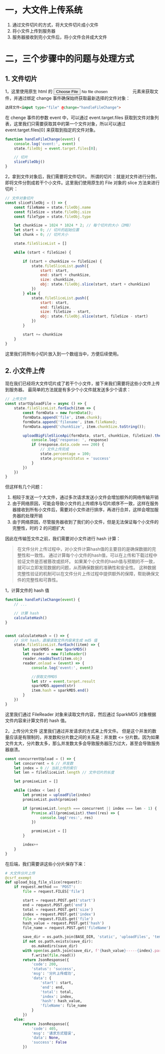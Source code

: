 # 一，大文件上传系统

1. 通过文件切片的方式，将大文件切片成小文件
2. 将小文件上传到服务器
3. 服务器接收到完小文件后，将小文件合并成大文件

# 二，三个步骤中的问题与处理方式

## 1. 文件切片

1，这里使用原生 html 的 <input type="file"> 元素来获取文件，并通过绑定 change 事件确保始终获取最新选择的文件对象：

```html
选择文件<input type="file" @change="handleFileChange">
```

在 chenge 事件的参数 event 中，可以通过 event.target.files 获取到文件对象列表，这里我们只需要获取其中的第一个文件对象，所以可以通过
event.target.files[0] 来获取到指定的文件对象。

```javascript
function handleFileChange(event) {
    console.log('event:', event)
    state.fileObj = event.target.files[0];

    // 切片
    sliceFileObj()
}
```

2，拿到文件对象后，我们需要将文件切片。
所谓的切片：就是对文件进行分割，即将文件分割成若干个小文件。这里我们使用原生的 File 对象的 slice 方法来进行切片：

```javascript
// 文件对象切片
const sliceFileObj = () => {
    const fileName = state.fileObj.name
    const fileSize = state.fileObj.size
    const fileType = state.fileObj.type

    let chunkSize = 1024 * 1024 * 2; // 每个切片的大小（2MB）
    let start = 0; // 切片的起始位置
    let chunk = 0; // 切片大小

    state.fileSliceList = []

    while (start < fileSize) {

        if (start + chunkSize <= fileSize) {
            state.fileSliceList.push({
                start: start,
                end: start + chunkSize,
                size: chunkSize,
                obj: state.fileObj.slice(start, start + chunkSize)
            })
        } else {
            state.fileSliceList.push({
                start: start,
                end: fileSize,
                size: fileSize - start,
                obj: state.fileObj.slice(start, fileSize - start)
            })
        }

        start += chunkSize
    }
}
```

这里我们将所有小切片放入到一个数组当中，方便后续使用。

## 2. 小文件上传

现在我们已经将大文件切片成了若干个小文件，接下来我们需要将这些小文件上传到服务器。
最简单的方法就是有多少个小文件就发送多少个请求：

```javascript
// 上传文件
const startUploadFile = async () => {
    state.fileSliceList.forEach(item => {
        const formData = new FormData();
        formData.append('file', item.chunk);
        formData.append('filename', item.fileName);
        formData.append('chunkSize', item.chunkSize.toString());

        uploadBigFileSliceApi(formData, start, chunkSize, fileSize).then(res => {
            console.log('response: ', response)
            if (response.data.code === 200) {
                // 文件上传完成
                state.percentage = 100;
                state.progressStatus = 'success'
            }
        })
    })
}
```

但这样有几个问题：

1. 相较于发送一个大文件，通过多次请求发送小文件会增加额外的网络传输开销
2. 由于网络原因，可能会导致小文件的上传顺序与切片顺序不一致，这样在服务器接收到所有小文件后，需要对小文件进行排序，再进行合并，这样会增加服务器的处理开销
3. 由于网络原因，尽管服务器收到了我们的小文件，但是无法保证每个小文件的完整性，时的 2 的问题扩大

因此在传输签文件之前，我们需要对小文件进行 hash 计算：

> 在文件分片上传过程中，对小文件计算hash值的主要目的是确保数据的完整性和一致性。
> 通过计算每个小文件的hash值，可以在上传和下载过程中验证文件是否被篡改或损坏。
> 如果某个小文件的hash值与预期的不一致，就可以立即发现数据的问题，从而确保数据的准确性和安全性。
> 这种数据完整性验证的机制可以在文件分片上传过程中提供额外的保障，帮助确保文件的完整性和可靠性。

1，计算文件的 hash 值

```javascript
function handleFileChange(event) {
    // ...

    // 计算 hash
    calculateHash()
}


const calculateHash = () => {
    // 分片 hash，直接读取文件内容来生成 md5 值
    state.fileSliceList.forEach((item) => {
        let sparkMD5 = new SparkMD5()
        let reader = new FileReader()
        reader.readAsText(item.obj)
        reader.onload = (event) => {
            console.log('event:', event)

            //获取文件MD5
            let str = event.target.result
            sparkMD5.append(str)
            item.hash = sparkMD5.end()
        }
    })
}
```

这里我们通过 FileReader 对象来读取文件内容，然后通过 SparkMD5 对象根据文件内容来计算文件的 hash 值。

2，上传分片文件
这里我们通过并发请求的方式来上传文件。
但是这个并发的数量应该是有限制的，并发数和分片数之间的关系是：并发数 <= 分片数。因为如果文件太大，分片数太多，那么并发数太多会导致服务器压力过大，甚至会导致服务器崩溃。

```javascript
const concurrentUpload = () => {
    let concurrent = 6 // 并发数
    let index = 0 // 当前上传的索引
    let len = fileSliceList.length // 文件切片的长度

    let promiseList = []

    while (index < len) {
        let promise = uploadFile(index)
        promiseList.push(promise)

        if (promiseList.length === concurrent || index === len - 1) {
            Promise.all(promiseList).then((res) => {
                console.log('res:', res)
            })

            promiseList = []
        }

        index++
    }
}
```

在后端，我们需要讲这些小分片保存下来：
```python
# 大文件分片上传
@csrf_exempt
def upload_big_file_slice(request):
    if request.method == 'POST':
        file = request.FILES['file']

        start = request.POST.get('start')
        end = request.POST.get('end')
        total = request.POST.get('size')
        index = request.POST.get('index')
        file = request.FILES.get('file')
        hash_value = request.POST.get('hash')
        file_name = request.POST.get('fileName')

        save_dir = os.path.join(BASE_DIR, 'static', 'uploadFiles', 'temp', 'files', f'{file_name.split(".")[0]}')
        if not os.path.exists(save_dir):
            os.makedirs(save_dir)
        with open(os.path.join(save_dir, f'{hash_value}-----{index}.part'), 'wb') as f:
            f.write(file.read())
        return JsonResponse({
            'code': 200,
            'status': 'success',
            'msg': '分片上传成功',
            'data': {
                'start': start,
                'end': end,
                'total': total,
                'index': index,
                'hash': hash_value,
                'fileName': file_name
            }
        })
    else:
        return JsonResponse({
            'code': 405,
            'msg': '请求方式错误',
            'data': None,
            'success': False
        })
```